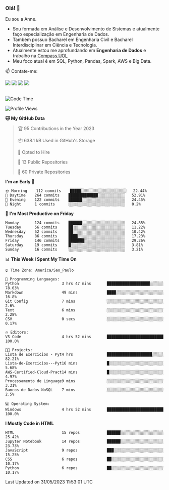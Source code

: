 ### Olá! 👋
Eu sou a Anne. 
- Sou formada em Análise e Desenvolvimento de Sistemas e atualmente faço especialização em Engenharia de Dados.
- Também possuo Bacharel em Engenharia Civil e Bacharel Interdisciplinar em Ciência e Tecnologia.
- Atualmente estou me aprofundando em **Engenharia de Dados** e trabalho na [Compass.UOL](https://compass.uol/pt/home/) 
- Meu foco atual é em SQL, Python, Pandas, Spark, AWS e Big Data.

📫 Contate-me: 

<div>
<a href="https://www.instagram.com/annekarolinefc/" target="_blank"><img src="https://img.shields.io/badge/-Instagram-%23E4405F?style=for-the-badge&logo=instagram&logoColor=white" target="_blank"></a> 
<a href = "mailto:annekarolinefc@gmail.com"><img src="https://img.shields.io/badge/-Gmail-%23333?style=for-the-badge&logo=gmail&logoColor=white" target="_blank"></a>
<a href="https://www.linkedin.com/in/devannekarolinefc/" target="_blank"><img src="https://img.shields.io/badge/-LinkedIn-%230077B5?style=for-the-badge&logo=linkedin&logoColor=white" target="_blank"></a> 
<a href="https://api.whatsapp.com/send?phone=5533991375118&text=Ol%C3%A1%20Anne!%20" target="_blank"><img src="https://img.shields.io/badge/WhatsApp-25D366?style=for-the-badge&logo=whatsapp&logoColor=white" target="_blank"></a>
</div>

  
<!--
  <img align="center" alt="Anne-An" height="30" width="40" src="https://github.com/devicons/devicon/blob/master/icons/angularjs/angularjs-original.svg">
-->

</br>

<!--START_SECTION:waka-->
![Code Time](http://img.shields.io/badge/Code%20Time-185%20hrs%204%20mins-blue)

![Profile Views](http://img.shields.io/badge/Profile%20Views-0-blue)

**🐱 My GitHub Data** 

> 🏆 95 Contributions in the Year 2023
 > 
> 📦 638.1 kB Used in GitHub's Storage 
 > 
> 💼 Opted to Hire
 > 
> 📜 13 Public Repositories 
 > 
> 🔑 60 Private Repositories  
 > 
**I'm an Early 🐤** 

```text
🌞 Morning    112 commits    █████░░░░░░░░░░░░░░░░░░░░   22.44% 
🌇 Daytime    264 commits    █████████████░░░░░░░░░░░░   52.91% 
🌃 Evening    122 commits    ██████░░░░░░░░░░░░░░░░░░░   24.45% 
🌙 Night      1 commits      ░░░░░░░░░░░░░░░░░░░░░░░░░   0.2%

```
📅 **I'm Most Productive on Friday** 

```text
Monday       124 commits    ██████░░░░░░░░░░░░░░░░░░░   24.85% 
Tuesday      56 commits     ██░░░░░░░░░░░░░░░░░░░░░░░   11.22% 
Wednesday    52 commits     ██░░░░░░░░░░░░░░░░░░░░░░░   10.42% 
Thursday     86 commits     ████░░░░░░░░░░░░░░░░░░░░░   17.23% 
Friday       146 commits    ███████░░░░░░░░░░░░░░░░░░   29.26% 
Saturday     19 commits     █░░░░░░░░░░░░░░░░░░░░░░░░   3.81% 
Sunday       16 commits     ░░░░░░░░░░░░░░░░░░░░░░░░░   3.21%

```


📊 **This Week I Spent My Time On** 

```text
⌚︎ Time Zone: America/Sao_Paulo

💬 Programming Languages: 
Python                   3 hrs 47 mins       ███████████████████░░░░░░   78.03% 
Markdown                 49 mins             ████░░░░░░░░░░░░░░░░░░░░░   16.8% 
Git Config               7 mins              ░░░░░░░░░░░░░░░░░░░░░░░░░   2.6% 
Text                     6 mins              ░░░░░░░░░░░░░░░░░░░░░░░░░   2.28% 
CSV                      0 secs              ░░░░░░░░░░░░░░░░░░░░░░░░░   0.17%

🔥 Editors: 
VS Code                  4 hrs 52 mins       █████████████████████████   100.0%

🐱‍💻 Projects: 
Lista de Exercicios - Pyt4 hrs               ████████████████████░░░░░   82.21% 
Lista-de-Exercicios---Pyt16 mins             █░░░░░░░░░░░░░░░░░░░░░░░░   5.68% 
AWS-Certified-Cloud-Pract14 mins             █░░░░░░░░░░░░░░░░░░░░░░░░   4.97% 
Processamento de Linguage9 mins              ░░░░░░░░░░░░░░░░░░░░░░░░░   3.31% 
Bancos de Dados NoSQL    7 mins              ░░░░░░░░░░░░░░░░░░░░░░░░░   2.5%

💻 Operating System: 
Windows                  4 hrs 52 mins       █████████████████████████   100.0%

```

**I Mostly Code in HTML** 

```text
HTML                     15 repos            ██████░░░░░░░░░░░░░░░░░░░   25.42% 
Jupyter Notebook         14 repos            ██████░░░░░░░░░░░░░░░░░░░   23.73% 
JavaScript               9 repos             ███░░░░░░░░░░░░░░░░░░░░░░   15.25% 
CSS                      6 repos             ██░░░░░░░░░░░░░░░░░░░░░░░   10.17% 
Python                   6 repos             ██░░░░░░░░░░░░░░░░░░░░░░░   10.17%

```



 Last Updated on 31/05/2023 11:53:01 UTC
<!--END_SECTION:waka-->
  
